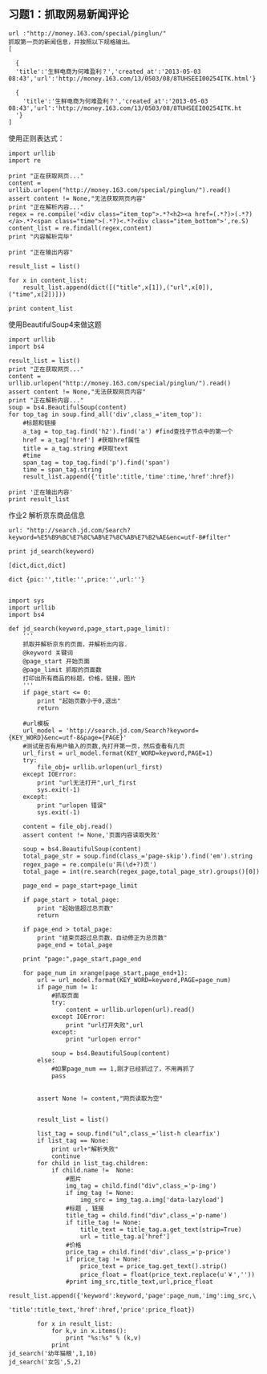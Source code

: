  
 
## 习题1：抓取网易新闻评论 ##

    url :"http://money.163.com/special/pinglun/"
    抓取第一页的新闻信息，并按照以下规格输出。
    [
    
      {
      'title':'生鲜电商为何难盈利？','created_at':'2013-05-03 08:43','url':'http://money.163.com/13/0503/08/8TUHSEEI00254ITK.html'}
      
      {
        'title':'生鲜电商为何难盈利？','created_at':'2013-05-03 08:43','url':'http://money.163.com/13/0503/08/8TUHSEEI00254ITK.ht
	  '}
    ]

使用正则表达式：

	import urllib
	import re
	
	print "正在获取网页..."
	content = urllib.urlopen("http://money.163.com/special/pinglun/").read()
	assert content != None,"无法获取网页内容"
	print "正在解析内容..."
	regex = re.compile('<div class="item_top">.*?<h2><a href=(.*?)>(.*?)</a>.*?<span class="time">(.*?)<.*?<div class="item_bottom">',re.S)
	content_list = re.findall(regex,content)
	print "内容解析完毕"
	
	print "正在输出内容"
	
	result_list = list()
	
	for x in content_list:
	    result_list.append(dict([("title",x[1]),("url",x[0]),("time",x[2])]))
	
	print content_list

 
使用BeautifulSoup4来做这题
 

	
	import urllib
	import bs4
	
	result_list = list()
	print "正在获取网页..."
	content = urllib.urlopen("http://money.163.com/special/pinglun/").read()
	assert content != None,"无法获取网页内容"
	print "正在解析内容..."
	soup = bs4.BeautifulSoup(content)
	for top_tag in soup.find_all('div',class_='item_top'):
	    #标题和链接
	    a_tag = top_tag.find('h2').find('a') #find查找子节点中的第一个 
	    href = a_tag['href'] #获取href属性
	    title = a_tag.string #获取text
	    #time
	    span_tag = top_tag.find('p').find('span')
	    time = span_tag.string
	    result_list.append({'title':title,'time':time,'href':href})
	
	print '正在输出内容'
	print result_list

 
作业2 解析京东商品信息

	url: "http://search.jd.com/Search?keyword=%E5%B9%BC%E7%8C%AB%E7%8C%AB%E7%B2%AE&enc=utf-8#filter"
	
	print jd_search(keyword)
	
	[dict,dict,dict]
	
	dict {pic:'',title:'',price:'',url:''}

	 
	import sys
	import urllib
	import bs4
	
	def jd_search(keyword,page_start,page_limit):
	    '''
	    抓取并解析京东的页面，并解析出内容. 
	    @keyword 关键词
	    @page_start 开始页面
	    @page_limit 抓取的页面数
	    打印出所有商品的标题，价格，链接，图片
	    '''
	    if page_start <= 0:
	        print "起始页数小于0,退出"
	        return 
	    
	    #url模板
	    url_model = 'http://search.jd.com/Search?keyword={KEY_WORD}&enc=utf-8&page={PAGE}'
	    #测试是否有用户输入的页数,先打开第一页，然后查看有几页
	    url_first = url_model.format(KEY_WORD=keyword,PAGE=1)
	    try:
	        file_obj= urllib.urlopen(url_first)
	    except IOError:
	        print "url无法打开",url_first
	        sys.exit(-1)
	    except:
	        print "urlopen 错误"
	        sys.exit(-1)
	    
	    content = file_obj.read()
	    assert content != None,'页面内容读取失败'
	    
	    soup = bs4.BeautifulSoup(content)
	    total_page_str = soup.find(class_='page-skip').find('em').string
	    regex_page = re.compile(u'共(\d+?)页')
	    total_page = int(re.search(regex_page,total_page_str).groups()[0])
	    
	    page_end = page_start+page_limit
	
	    if page_start > total_page:
	        print "起始值超过总页数"
	        return 
	
	    if page_end > total_page:
	        print "结束页超过总页数，自动修正为总页数"
	        page_end = total_page 
	
	    print "page:",page_start,page_end
	
	    for page_num in xrange(page_start,page_end+1):
	        url = url_model.format(KEY_WORD=keyword,PAGE=page_num)
	        if page_num != 1:
	            #抓取页面
	            try:
	                content = urllib.urlopen(url).read()
	            except IOError:
	                print "url打开失败",url
	            except:
	                print "urlopen error"
	            
	            soup = bs4.BeautifulSoup(content)
	        else:
	            #如果page_num == 1,刚才已经抓过了，不用再抓了
	            pass  
	        
	    
	        assert None != content,"网页读取为空"
	       
	
	        result_list = list()
	
	        list_tag = soup.find("ul",class_='list-h clearfix')
	        if list_tag == None:
	            print url+"解析失败"
	            continue
	        for child in list_tag.children:
	            if child.name !=  None:
	                #图片
	                img_tag = child.find("div",class_='p-img')
	                if img_tag != None:
	                    img_src = img_tag.a.img['data-lazyload']
	                #标题 , 链接
	                title_tag = child.find("div",class_='p-name')
	                if title_tag != None:
	                    title_text = title_tag.a.get_text(strip=True)
	                    url = title_tag.a['href']
	                #价格
	                price_tag = child.find('div',class_='p-price')
	                if price_tag != None:
	                    price_text = price_tag.get_text().strip()
	                    price_float = float(price_text.replace(u'￥',''))
	                #print img_src,title_text,url,price_float
	                result_list.append({'keyword':keyword,'page':page_num,'img':img_src,\
	                                    'title':title_text,'href':href,'price':price_float})
	
	        for x in result_list:
	            for k,v in x.items():
	                print "%s:%s" % (k,v)
	            print
	jd_search('幼年猫粮',1,10)
	jd_search('女包',5,2)
	
